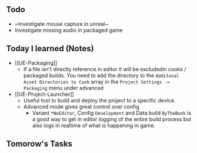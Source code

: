 ---
---

## Todo
- ~Investigate mouse capture in unreal~
- Investigate missing audio in packaged game

## Today I learned (Notes)
- [[UE-Packaging]]
	- If a file isn't directly reference in editor it will be excludedin cooks / packaged builds. You need to add the directory to the `Additonal Asset Directories to Cook` array in the `Project Settings -> Packaging` menu under advanced
- [[UE-Project-Launcher]]
	- Useful tool to build and deploy the project to a specific device.
	- Advanced mode gives great control over config
		- Variant `*NoEditor`, Config `Development` and Data build `ByTheBook` is a good way to get in editor logging of the entire build process but also logs in realtime of what is happening in game.

## Tomorow's Tasks
